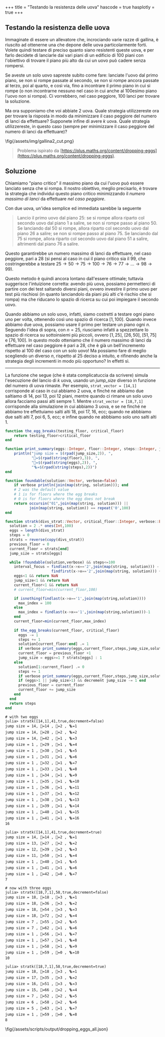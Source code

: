 +++
title = "Testando la resistenza delle uova"
hascode = true
hasplotly = true
+++

## Testando la resistenza delle uova
Immaginate di essere un allevatore che, incrociando varie razze di gallina, è riuscito ad ottenerne una che depone delle uova particolarmente forti. Volete quindi testare di preciso quanto siano resistenti queste uova, e per farlo decidete di lanciarle dai vari piani di un edificio di 100 piani con l'obiettivo di trovare il piano più alto da cui un uovo può cadere senza rompersi.

Se aveste un solo uovo sapreste subito come fare: lanciate l'uovo dal primo piano, se non si rompe passate al secondo, se non si rompe ancora passate al terzo, poi al quarto, e così via, fino a incontrare il primo piano in cui si rompe (o non incontrarne nessuno nel caso in cui anche al 100esimo piano l'uovo non si rompa). Ci vorrebbero, nel caso peggiore, 100 lanci per trovare la soluzione. 

Ma ora supponiamo che voi abbiate 2 uova. Quale strategia utilizzereste ora per trovare la risposta in modo da minimizzare il caso peggiore del numero di lanci da effettuare?
Supponete infine di avere $k$ uova. Quale strategia utilizzereste, in questo caso (sempre per minimizzare il caso peggiore del numero di lanci da effettuare)?

\fig{/assets/img/gallina2_cut.png}

> Problema ispirato da [https://plus.maths.org/content/dropping-eggs](https://plus.maths.org/content/dropping-eggs).

## Soluzione
<!-- ~~~ 
<div class="solution" tabindex="0"><p>
~~~  -->

Chiamiamo "piano critico" il massimo piano da cui l'uovo può essere lanciato senza che si rompa. Il nostro obiettivo, meglio precisarlo, è trovare la strategia che individui questo piano critico minimizzando il _numero massimo di lanci_ da effettuare _nel caso peggiore_. 
<!-- Quindi ci interessa un metodo che sia robusto, ovvero che anche nel caso peggiore, in cui il piano critico si trovi ad un piano tale che con la mia strategia lo raggiungo dopo tante mosse) -->

Con due uova, un'idea semplice ed immediata sarebbe la seguente
> Lancio il primo uovo dal piano 25: se si rompe allora riparto col secondo uovo dal piano 1 a salire, se non si rompe passo al piano 50. Se lanciando dal 50 si rompe, allora riparto col secondo uovo dal piano 26 a salire; se non si rompe passo al piano 75. Se lanciando dal 75 si rompe, allora riparto col secondo uovo dal piano 51 a salire, altrimenti dal piano 76 a salire.

Questo garantirebbe un numero massimo di lanci da effettuare, nel caso peggiore, pari a 28 (si pensi al caso in cui il piano critico sia il 99, che costringerebbe a testare $25 \to 50 \to 75 \to 100 \to 76 \to 77 \to \ldots \to 98 \to 99$).

Questo metodo è quindi ancora lontano dall'essere ottimale; tuttavia suggerisce l'intuizione corretta: avendo più uova, possiamo permetterci di partire con dei test saltando diversi piani, ovvero investire il primo uovo per test più rischiosi (in quanto lanciandolo da piani più alti c'è rischio che si rompa) ma che riducano lo spazio di ricerca su cui poi impiegare il secondo uovo. 

Quando abbiamo un solo uovo, infatti, siamo costretti a testare ogni piano uno per volta, ottenendo così uno spazio di ricerca $[1,100]$. Quando invece abbiamo due uova, possiamo usare il primo per testare un piano ogni $n$. Seguendo l'idea di sopra, con $n=25$, riusciamo infatti a spezzettare lo spazio di ricerca su sottoinsiemi più piccoli, ovvero $[1,25]$, $[26,50]$, $[51,75]$ e $[76,100]$. In questo modo otteniamo che il numero massimo di lanci da effettuare nel caso peggiore è pari a 28, che è già un bell'incremento rispetto al 100 del caso con un solo uovo! Ma possiamo fare di meglio scegliendo un diverso $n$, rispetto al 25 deciso a intuito, e rifinendo anche la strategia degli incrementi in modo più opportuno? In effetti sì.



---

La funzione che segue (che è stata complicatuccia da scrivere) simula l'esecuzione del lancio di $k$ uova, usando un _jump\_size_ diverso in funzione del numero di uova rimaste. Per esempio, `strat_vector = [14,1]` corrisponde al caso in cui abbiamo 2 uova, e finché ne abbiamo due saltiamo di 14, poi 13, poi 12 piani, mentre quando ci rimane un solo uovo allora facciamo passi alti sempre 1. Mentre `strat_vector = [18,7,1]` corrisponde alla simulazione in cui abbiamo 3 uova, e se ne finché ne abbiamo tre effettuiamo salti alti 18, poi 17, 16, ecc; quando ne abbbiamo due salti alti 7, poi 6, 5, ecc; e infine quando ne abbbiamo solo uno salti alti 1.

```julia
function the_egg_breaks(testing_floor, critical_floor)
    return testing_floor>critical_floor
end

function print_summary(eggs::Integer, floor::Integer, steps::Integer, jump_size::Integer, solution)
    println("jump size = $(rpad(jump_size,2)), ",
            "🏯=$(rpad(string(floor),3)), ",
            "🥚=$(rpad(string(eggs),2)), ",
            "🪜=$(rpad(string(steps),2))")
end

function foundable(solution::Vector, verbose=false)
    if verbose println(join(map(string, solution))); end
    # 2 was the default value
    # 1 is for floors where the egg breaks
    # 0 is for floors where the egg does not break
    return occursin("01",join(map(string, solution))) || 
           join(map(string, solution)) == repeat('0',100)
end

function stratk(divs_strat::Vector, critical_floor::Integer, verbose::Bool; decrement=true)
  solution = 2 .* ones(Int,100)
  eggs = length(divs_strat)
  steps = 0
  strats = reverse(copy(divs_strat))
  previous_floor = 0
  current_floor = strats[end]
  jump_size = strats[eggs]

  while !foundable(solution,verbose) && steps<=100
    interval_focus = findlast(x->x=='2',join(map(string, solution))) - 
                     findfirst(x->x=='2',join(map(string, solution))) + 1
    eggs<1 && return NaN
    jump_size<1 && return NaN
    current_floor<1 && return NaN
    # current_floor=min(current_floor,100)

    if isnothing(findlast(x->x=='1',join(map(string,solution))))
      max_index = 100
    else
      max_index = findlast(x->x=='1',join(map(string,solution)))-1
    end
    current_floor=min(current_floor,max_index)
  
    if the_egg_breaks(current_floor, critical_floor)
      eggs -= 1
      steps += 1
      solution[current_floor:end] .= 1
      if verbose print_summary(eggs,current_floor,steps,jump_size,solution); end
      current_floor = previous_floor +1
      jump_size = eggs>=1 ? strats[eggs] : 1
    else
      solution[1:current_floor] .= 0
      steps += 1
      if verbose print_summary(eggs,current_floor,steps,jump_size,solution); end
      if (eggs>1 || jump_size>1) && decrement jump_size -= 1 end
      previous_floor = current_floor
      current_floor += jump_size
    end
  end
  return steps
end

```
```julia-repl
# with two eggs
julia> stratk([14,1],41,true,decrement=false)
jump size = 14, 🏯=14 , 🥚=2 , 🪜=1
jump size = 14, 🏯=28 , 🥚=2 , 🪜=2
jump size = 14, 🏯=42 , 🥚=1 , 🪜=3
jump size = 1 , 🏯=29 , 🥚=1 , 🪜=4
jump size = 1 , 🏯=30 , 🥚=1 , 🪜=5
jump size = 1 , 🏯=31 , 🥚=1 , 🪜=6
jump size = 1 , 🏯=32 , 🥚=1 , 🪜=7
jump size = 1 , 🏯=33 , 🥚=1 , 🪜=8
jump size = 1 , 🏯=34 , 🥚=1 , 🪜=9
jump size = 1 , 🏯=35 , 🥚=1 , 🪜=10
jump size = 1 , 🏯=36 , 🥚=1 , 🪜=11
jump size = 1 , 🏯=37 , 🥚=1 , 🪜=12
jump size = 1 , 🏯=38 , 🥚=1 , 🪜=13
jump size = 1 , 🏯=39 , 🥚=1 , 🪜=14
jump size = 1 , 🏯=40 , 🥚=1 , 🪜=15
jump size = 1 , 🏯=41 , 🥚=1 , 🪜=16
16

julia> stratk([14,1],41,true,decrement=true)
jump size = 14, 🏯=14 , 🥚=2 , 🪜=1
jump size = 13, 🏯=27 , 🥚=2 , 🪜=2
jump size = 12, 🏯=39 , 🥚=2 , 🪜=3
jump size = 11, 🏯=50 , 🥚=1 , 🪜=4
jump size = 1 , 🏯=40 , 🥚=1 , 🪜=5
jump size = 1 , 🏯=41 , 🥚=1 , 🪜=6
jump size = 1 , 🏯=42 , 🥚=0 , 🪜=7
7

# now with three eggs
julia> stratk([18,7,1],58,true,decrement=false)
jump size = 18, 🏯=18 , 🥚=3 , 🪜=1
jump size = 18, 🏯=36 , 🥚=3 , 🪜=2
jump size = 18, 🏯=54 , 🥚=3 , 🪜=3
jump size = 18, 🏯=72 , 🥚=2 , 🪜=4
jump size = 7 , 🏯=55 , 🥚=2 , 🪜=5
jump size = 7 , 🏯=62 , 🥚=1 , 🪜=6
jump size = 1 , 🏯=56 , 🥚=1 , 🪜=7
jump size = 1 , 🏯=57 , 🥚=1 , 🪜=8
jump size = 1 , 🏯=58 , 🥚=1 , 🪜=9
jump size = 1 , 🏯=59 , 🥚=0 , 🪜=10
10

julia> stratk([18,7,1],58,true,decrement=true)
jump size = 18, 🏯=18 , 🥚=3 , 🪜=1
jump size = 17, 🏯=35 , 🥚=3 , 🪜=2
jump size = 16, 🏯=51 , 🥚=3 , 🪜=3
jump size = 15, 🏯=66 , 🥚=2 , 🪜=4
jump size = 7 , 🏯=52 , 🥚=2 , 🪜=5
jump size = 6 , 🏯=58 , 🥚=2 , 🪜=6
jump size = 5 , 🏯=63 , 🥚=1 , 🪜=7
jump size = 1 , 🏯=59 , 🥚=0 , 🪜=8
8
```


<!-- \input{julia}{/assets/scripts/dropping_eggs.jl} -->
\fig{/assets/scripts/output/dropping_eggs_all.json}

<!-- ~~~ 
</p></div>
~~~  -->